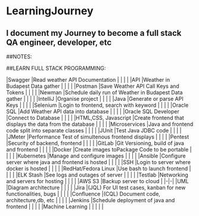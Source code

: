 # LearningJourney
## I document my Journey to become a full stack QA engineer, developer, etc


##NOTES:







##LEARN FULL STACK PROGRAMMING:


|Swagger |Read weather API Documentation |
| | |
|API |Weather in Budapest Data gather |
| | |
|Postman |Save Weather API Call Keys and Tokens |
| | |
|Newman |Schedule daily run of Weather in Budapest Data gather |
| | |
|IntelliJ |Organise project |
| | |
|Java |Generate or parse API Keys |
| | |
|Selenium |Login to frontend, search with keyword |
| | |
|Oracle SQL |Add Weather API data into database |
| | |
|Oracle SQL Developer |Connect to Database |
| | |
|HTML,CSS, Javascript |Create frontend that displays the data from the database |
| | |
|Microservices |Java and frontend code split into separate classes |
| | |
|JUnit |Test Java JDBC code |
| | |
|JMeter |Performance Test of simultenous frontend displays |
| | |
|Pentest |Security of backend, frontend |
| | |
|GitLab |Git Versioning, build of java and frontend |
| | |
|Docker |Create images toPackage Code to be portable |
| | |
|Kubernetes |Manage and configure images |
| | |
|Ansible |Configure server where java and frontend is hosted |
| | |
|SSH |Login to server where docker is hosted |
| | |
|RedHat/Fedora Linux |Use bash to launch frontend |
| | |
|ELK Stash |See logs and outages of server |
| | |
|Testlab |Networking and servers for hosting |
| | |
|AWS S3 |Backup server to cloud |
|-|-|
|UML |Diagram architecture |
| | |
|Jira |(JQL) For UI test cases, kanban for new functionalities, bugs |
| | |
|Confluence |(CQL) Document code, architecture,db, etc |
| | |
|Jenkins |Schedule deployment of java and frontend |
| | |
|Machine Learning | |
| | |
